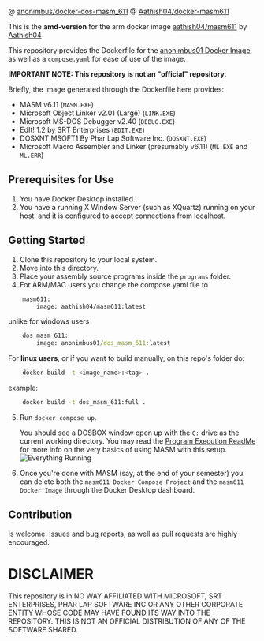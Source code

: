 @ [anonimbus/docker-dos-masm_611](https://github.com/Anonimbus/docker-dos-masm_611)
@ [Aathish04/docker-masm611](https://github.com/Aathish04/docker-masm611)

This is the **amd-version** for the arm docker image [aathish04/masm611](https://hub.docker.com/repository/docker/aathish04/masm611/general)
 by [Aathish04](https://github.com/Aathish04/docker-masm611)

This repository provides the Dockerfile for the [anonimbus01 Docker Image](https://hub.docker.com/repository/docker/anonimbus01/dos_masm_611/general), as well as a `compose.yaml` for ease of use of the image.

**IMPORTANT NOTE:
This repository is not an "official" repository.**

Briefly, the Image generated through the Dockerfile here provides:
- MASM v6.11 (`MASM.EXE`)
- Microsoft Object Linker v2.01 (Large) (`LINK.EXE`)
- Microsoft MS-DOS Debugger v2.40 (`DEBUG.EXE`)
- EdIt! 1.2 by SRT Enterprises (`EDIT.EXE`) 
- DOSXNT MSOFT1 By Phar Lap Software Inc. (`DOSXNT.EXE`)
- Microsoft Macro Assembler and Linker (presumably v6.11) (`ML.EXE` and `ML.ERR`)

## Prerequisites for Use
1) You have Docker Desktop installed.
2) You have a running X Window Server (such as XQuartz) running on your host, and it is configured to accept connections from localhost.

## Getting Started
1) Clone this repository to your local system.
2) Move into this directory.
3) Place your assembly source programs inside the `programs` folder.
4) For ARM/MAC users you change the compose.yaml file to
```bash
    masm611:
        image: aathish04/masm611:latest
```
unlike for windows users
```cmd
    dos_masm_611:
        image: anonimbus01/dos_masm_611:latest
```

For **linux users**, or if you want to build manually, on this repo's folder do:
```bash
    docker build -t <image_name>:<tag> .
```
example:
```bash
    docker build -t dos_masm_611:full .
```
5) Run `docker compose up`.

    You should see a DOSBOX window open up with the `C:` drive as the current working directory. You may read the [Program Execution ReadMe](programs/README.md) for more info on the very basics of using MASM with this setup.
    ![Everything Running](./screenshots/everythingrunning.jpg)

6) Once you're done with MASM (say, at the end of your semester) you can delete both the `masm611 Docker Compose Project` and the `masm611 Docker Image` through the Docker Desktop dashboard.

## Contribution

Is welcome. Issues and bug reports, as well as pull requests are highly encouraged.

# DISCLAIMER

This repository is in NO WAY AFFILIATED WITH MICROSOFT, SRT ENTERPRISES, PHAR LAP SOFTWARE INC OR ANY OTHER CORPORATE ENTITY WHOSE CODE MAY HAVE FOUND ITS WAY INTO THE REPOSITORY. THIS IS NOT AN OFFICIAL DISTRIBUTION OF ANY OF THE SOFTWARE SHARED.
